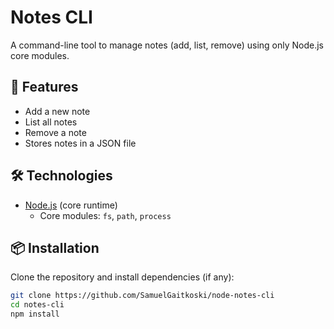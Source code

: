 # Notes CLI

A command-line tool to manage notes (add, list, remove) using only Node.js core modules.

## 🚀 Features
- Add a new note
- List all notes
- Remove a note
- Stores notes in a JSON file

## 🛠️ Technologies
- [Node.js](https://nodejs.org/) (core runtime)
  - Core modules: `fs`, `path`, `process`

## 📦 Installation
Clone the repository and install dependencies (if any):

```bash
git clone https://github.com/SamuelGaitkoski/node-notes-cli
cd notes-cli
npm install
